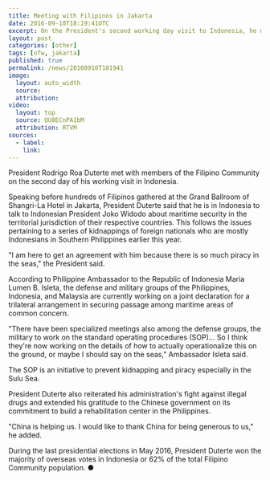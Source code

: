 ```yaml
---
title: Meeting with Filipinos in Jakarta
date: 2016-09-10T18:19:41UTC
excerpt: On the President's second working day visit to Indonesia, he met with the members of the Filipino Community in Jakarta.
layout: post
categories: [other]
tags: [ofw, jakarta]
published: true
permalink: /news/20160910T181941
image:
  layout: auto_width
  source: 
  attribution: 
video:
  layout: top
  source: QU8ECnPA1bM
  attribution: RTVM
sources:
  - label:
    link:
---
```


President Rodrigo Roa Duterte met with members of the Filipino Community on the second day of his working visit in Indonesia.

Speaking before hundreds of Filipinos gathered at the Grand Ballroom of Shangri-La Hotel in Jakarta, President Duterte said that he is in Indonesia to talk to Indonesian President Joko Widodo about maritime security in the territorial jurisdiction of their respective countries. This follows the issues pertaining to a series of kidnappings of foreign nationals who are mostly Indonesians in Southern Philippines earlier this year.

"I am here to get an agreement with him because there is so much piracy in the seas," the President said.

According to Philippine Ambassador to the Republic of Indonesia Maria Lumen B. Isleta, the defense and military groups of the Philippines, Indonesia, and Malaysia are currently working on a joint declaration for a trilateral arrangement in securing passage among maritime areas of common concern.

"There have been specialized meetings also among the defense groups, the military to work on the standard operating procedures (SOP)... So I think they're now working on the details of how to actually operationalize this on the ground, or maybe I should say on the seas," Ambassador Isleta said.

The SOP is an initiative to prevent kidnapping and piracy especially in the Sulu Sea.

President Duterte also reiterated his administration's fight against illegal drugs and extended his gratitude to the Chinese government on its commitment to build a rehabilitation center in the Philippines.

"China is helping us. I would like to thank China for being generous to us," he added.

During the last presidential elections in May 2016, President Duterte won the majority of overseas votes in Indonesia or 62% of the total Filipino Community population.
&#x25cf;
